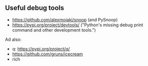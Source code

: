 ## Useful debug tools

- https://github.com/alexmojaki/snoop (and PySnoop)
- https://pypi.org/project/devtools/ ("Python's missing debug print command and other development tools.")

Ad also:

- q: https://pypi.org/project/q/
- https://github.com/gruns/icecream
- rich
